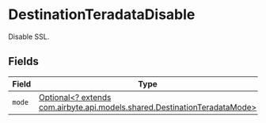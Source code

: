 # DestinationTeradataDisable

Disable SSL.


## Fields

| Field                                                                                                                       | Type                                                                                                                        | Required                                                                                                                    | Description                                                                                                                 |
| --------------------------------------------------------------------------------------------------------------------------- | --------------------------------------------------------------------------------------------------------------------------- | --------------------------------------------------------------------------------------------------------------------------- | --------------------------------------------------------------------------------------------------------------------------- |
| `mode`                                                                                                                      | [Optional<? extends com.airbyte.api.models.shared.DestinationTeradataMode>](../../models/shared/DestinationTeradataMode.md) | :heavy_minus_sign:                                                                                                          | N/A                                                                                                                         |